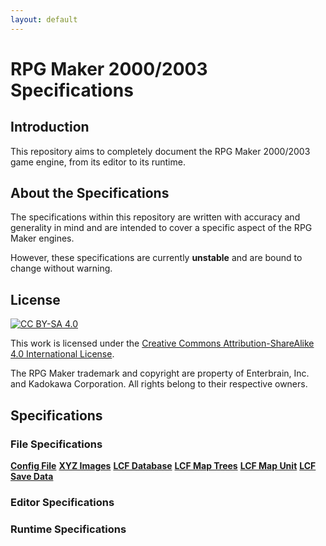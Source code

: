 ```yaml
---
layout: default
---
```


# RPG Maker 2000/2003 Specifications
## Introduction
This repository aims to completely document the RPG Maker 2000/2003 game engine, from its editor to its runtime.

## About the Specifications
The specifications within this repository are written with accuracy and generality in mind
and are intended to cover a specific aspect of the RPG Maker engines.

However, these specifications are currently **unstable** and are bound to change without warning.

## License
[![CC BY-SA 4.0](https://i.creativecommons.org/l/by-sa/4.0/88x31.png)](http://creativecommons.org/licenses/by-sa/4.0/)

This work is licensed under the [Creative Commons Attribution-ShareAlike 4.0 International License](https://creativecommons.org/licenses/by-sa/4.0/).

The RPG Maker trademark and copyright are property of Enterbrain, Inc. and Kadokawa Corporation.
All rights belong to their respective owners.

## Specifications
### File Specifications
**[Config File](./config.html)**
**[XYZ Images](./xyz.html)**
**[LCF Database](./ldb.html)**
**[LCF Map Trees](./lmt.html)**
**[LCF Map Unit](./lmu.html)**
**[LCF Save Data](./lsd.html)**

### Editor Specifications

### Runtime Specifications
